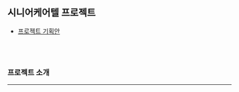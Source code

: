 ## 시니어케어텔 프로젝트

+ [프로젝트 기획안](https://docs.google.com/document/d/1UPOegjo3WwXVjmUfoObi5T1qgVrv88ej4qLvq_vspr4/edit?usp=sharing)
<br/>
<br/>



### 프로젝트 소개
-----

